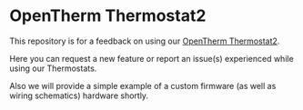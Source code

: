 # OpenTherm Thermostat2
This repository is for a feedback on using our [OpenTherm Thermostat2](https://diyless.com/product/opentherm-thermostat2).

Here you can request a new feature or report an issue(s) experienced while using our Thermostats.

Also we will provide a simple example of a custom firmware (as well as wiring schematics) hardware shortly.

